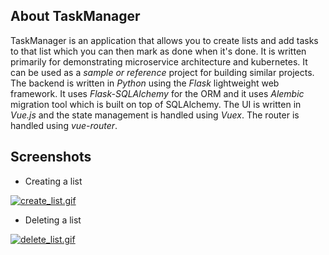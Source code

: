 ## About TaskManager

TaskManager is an application that allows you to create lists and add tasks to that list which you can then mark as done when it's done. It is written primarily for demonstrating microservice architecture and kubernetes. It can be used as a _sample or reference_ project for building similar projects. The backend is written in *Python* using the *Flask* lightweight web framework. It uses *Flask-SQLAlchemy* for the ORM and it uses *Alembic* migration tool which is built on top of SQLAlchemy. The UI is written in *Vue.js* and the state management is handled using *Vuex*. The router is handled using *vue-router*. 

## Screenshots

- Creating a list

[![create_list.gif](https://s1.gifyu.com/images/create_list.gif)](https://gifyu.com/image/eIPA)

- Deleting a list

[![delete_list.gif](https://s1.gifyu.com/images/delete_list.gif)](https://gifyu.com/image/eIXI)
